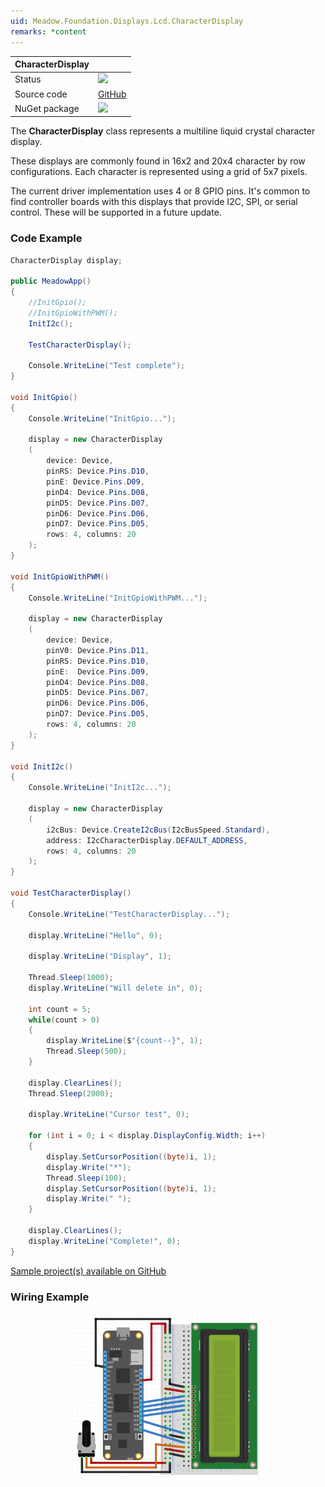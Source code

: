 ```yaml
---
uid: Meadow.Foundation.Displays.Lcd.CharacterDisplay
remarks: *content
---
```


| CharacterDisplay |             |
|------------------|-------------|
| Status           | <img src="https://img.shields.io/badge/Working-brightgreen" style="width: auto; height: -webkit-fill-available;" /> |
| Source code      | [GitHub](https://github.com/WildernessLabs/Meadow.Foundation/tree/master/Source/Meadow.Foundation.Peripherals/Displays.Lcd.CharacterDisplay) |
| NuGet package | <a href="https://www.nuget.org/packages/Meadow.Foundation.Displays.LCD.CharacterDisplay/" target="_blank"><img src="https://img.shields.io/nuget/v/Meadow.Foundation.Displays.Lcd.CharacterDisplay.svg?label=Meadow.Foundation.Displays.Lcd.CharacterDisplay" style="width: auto; height: -webkit-fill-available;" /></a> |


The **CharacterDisplay** class represents a multiline liquid crystal character display.

These displays are commonly found in 16x2 and 20x4 character by row configurations. Each character is represented using a grid of 5x7 pixels.

The current driver implementation uses 4 or 8 GPIO pins. It's common to find controller boards with this displays that provide I2C, SPI, or serial control. These will be supported in a future update.

### Code Example

```csharp
CharacterDisplay display;

public MeadowApp()
{
    //InitGpio();
    //InitGpioWithPWM();
    InitI2c();

    TestCharacterDisplay();

    Console.WriteLine("Test complete");
}

void InitGpio() 
{
    Console.WriteLine("InitGpio...");
    
    display = new CharacterDisplay
    (
        device: Device,
        pinRS: Device.Pins.D10,
        pinE: Device.Pins.D09,
        pinD4: Device.Pins.D08,
        pinD5: Device.Pins.D07,
        pinD6: Device.Pins.D06,
        pinD7: Device.Pins.D05,
        rows: 4, columns: 20
    );
}

void InitGpioWithPWM()
{
    Console.WriteLine("InitGpioWithPWM...");

    display = new CharacterDisplay
    (
        device: Device,
        pinV0: Device.Pins.D11,
        pinRS: Device.Pins.D10,
        pinE:  Device.Pins.D09,
        pinD4: Device.Pins.D08,
        pinD5: Device.Pins.D07,
        pinD6: Device.Pins.D06,
        pinD7: Device.Pins.D05,
        rows: 4, columns: 20
    );
}

void InitI2c()
{
    Console.WriteLine("InitI2c...");

    display = new CharacterDisplay
    (
        i2cBus: Device.CreateI2cBus(I2cBusSpeed.Standard),
        address: I2cCharacterDisplay.DEFAULT_ADDRESS,
        rows: 4, columns: 20
    );
}

void TestCharacterDisplay() 
{
    Console.WriteLine("TestCharacterDisplay...");

    display.WriteLine("Hello", 0);

    display.WriteLine("Display", 1);

    Thread.Sleep(1000);
    display.WriteLine("Will delete in", 0);

    int count = 5;
    while(count > 0)
    {
        display.WriteLine($"{count--}", 1);
        Thread.Sleep(500);
    }

    display.ClearLines();
    Thread.Sleep(2000);

    display.WriteLine("Cursor test", 0);

    for (int i = 0; i < display.DisplayConfig.Width; i++)
    {
        display.SetCursorPosition((byte)i, 1);
        display.Write("*");
        Thread.Sleep(100);
        display.SetCursorPosition((byte)i, 1);
        display.Write(" ");
    }

    display.ClearLines();
    display.WriteLine("Complete!", 0);
}

```

[Sample project(s) available on GitHub](https://github.com/WildernessLabs/Meadow.Foundation/tree/master/Source/Meadow.Foundation.Peripherals/Displays.Lcd.CharacterDisplay/Samples/Displays.Lcd.CharacterDisplay_Sample)

### Wiring Example

<img src="../../API_Assets/Meadow.Foundation.Displays.Lcd.CharacterDisplay/CharacterDisplay.svg" 
    style="width: 60%; display: block; margin-left: auto; margin-right: auto;" />